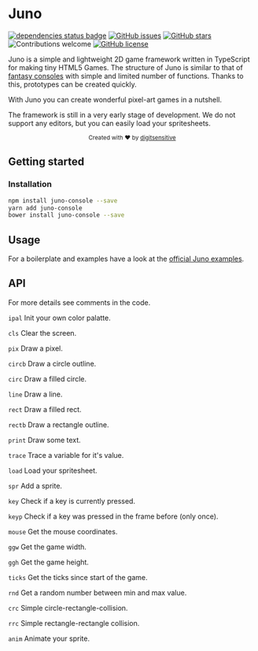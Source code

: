 # Juno
[![dependencies status badge](https://david-dm.org/digitsensitive/juno/status.svg)](https://david-dm.org/digitsensitive/juno)
[![GitHub issues](https://img.shields.io/github/issues/digitsensitive/juno.svg)](https://github.com/digitsensitive/juno/issues)
[![GitHub stars](https://img.shields.io/github/stars/digitsensitive/juno.svg)](https://github.com/digitsensitive/juno/stargazers)
![Contributions welcome](https://img.shields.io/badge/contributions-welcome-orange.svg)
[![GitHub license](https://img.shields.io/github/license/digitsensitive/juno.svg)](https://github.com/digitsensitive/juno)

Juno is a simple and lightweight 2D game framework written in TypeScript for
making tiny HTML5 Games. The structure of Juno is similar to that of
[fantasy consoles](https://github.com/paladin-t/fantasy) with simple and
limited number of functions. Thanks to this, prototypes can be created quickly.

With Juno you can create wonderful pixel-art games in a nutshell.

The framework is still in a very early stage of development. We do not support
any editors, but you can easily load your spritesheets.

<div align="center">
  <sub>Created with ❤︎ by <a href="https://github.com/digitsensitive">digitsensitive</a></sub>
</div>

## Getting started

### Installation

```sh
npm install juno-console --save
yarn add juno-console
bower install juno-console --save
```

## Usage

For a boilerplate and examples have a look at the
[official Juno examples](https://github.com/digitsensitive/juno-examples).

## API

For more details see comments in the code.

`ipal`
Init your own color palatte.

`cls`
Clear the screen.

`pix`
Draw a pixel.

`circb`
Draw a circle outline.

`circ`
Draw a filled circle.

`line`
Draw a line.

`rect`
Draw a filled rect.

`rectb`
Draw a rectangle outline.

`print`
Draw some text.

`trace`
Trace a variable for it's value.

`load`
Load your spritesheet.

`spr`
Add a sprite.

`key`
Check if a key is currently pressed.

`keyp`
Check if a key was pressed in the frame before (only once).

`mouse`
Get the mouse coordinates.

`ggw`
Get the game width.

`ggh`
Get the game height.

`ticks`
Get the ticks since start of the game.

`rnd`
Get a random number between min and max value.

`crc`
Simple circle-rectangle-collision.

`rrc`
Simple rectangle-rectangle collision.

`anim`
Animate your sprite.
